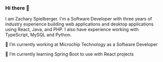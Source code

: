 ### Hi there 👋

I am Zachary Spielberger. I'm a Software Developer with three years of industry experience building web applications and desktop applications using React, Java, and PHP. I also have experience working with TypeScript, MySQL and Python. 

🔭 I’m currently working at Microchip Technology as a Software Developer

🌱 I’m currently learning Spring Boot to use with React projects
